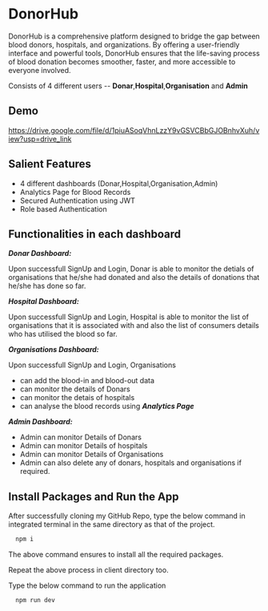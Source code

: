 # DonorHub

DonorHub is a comprehensive platform designed to bridge the gap
between blood donors, hospitals, and organizations. By offering a
user-friendly interface and powerful tools, DonorHub ensures that the
life-saving process of blood donation becomes smoother, faster, and
more accessible to everyone involved.

Consists of 4 different users -- **Donar**,**Hospital**,**Organisation** and **Admin**

## Demo

https://drive.google.com/file/d/1piuASoqVhnLzzY9vGSVCBbGJOBnhvXuh/view?usp=drive_link

## Salient Features

- 4 different dashboards (Donar,Hospital,Organisation,Admin)
- Analytics Page for Blood Records
- Secured Authentication using JWT
- Role based Authentication

## Functionalities in each dashboard

**_Donar Dashboard:_**

Upon successfull SignUp and Login, Donar is able to monitor the detials of organisations that he/she had donated and also the details of donations that he/she has done so far.

**_Hospital Dashboard:_**

Upon successfull SignUp and Login, Hospital is able to monitor the list of organisations that it is associated with and also the list of consumers details who has utilised the blood so far.

**_Organisations Dashboard:_**

Upon successfull SignUp and Login, Organisations

- can add the blood-in and blood-out data
- can monitor the details of Donars
- can monitor the detais of hospitals
- can analyse the blood records using **_Analytics Page_**

**_Admin Dashboard:_**

- Admin can monitor Details of Donars
- Admin can monitor Details of hospitals
- Admin can monitor Details of Organisations
- Admin can also delete any of donars, hospitals and organisations if required.

## Install Packages and Run the App

After successfully cloning my GitHub Repo, type the below command in integrated terminal in the same directory as that of the project.

```bash
  npm i
```

The above command ensures to install all the required packages.

Repeat the above process in client directory too.

Type the below command to run the application

```bash
  npm run dev
```
